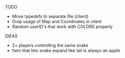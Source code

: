 TODO

* Move typedefs to separate file (client)
* Drop usage of Map and Coordinates in client
* Random userID's that work with COLORS properly

IDEAS

* 2+ players controlling the same snake
* Item that lets snake expand like tail is always an apple
